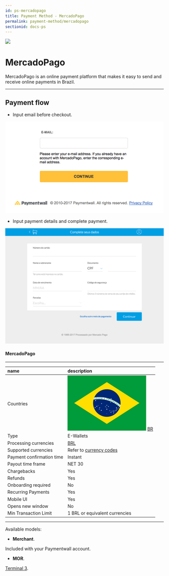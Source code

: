 ```yaml
---
id: ps-mercadopago
title: Payment Method - MercadoPago
permalink: payment-method/mercadopago
sectionid: docs-ps
---
```


<div class="docs-ps-header">
    <div class="docs-ps-logo">
        <img src="https://api.paymentwall.com/images/ps_logos/pm_mercadopago.png">
    </div>
    <h1>MercadoPago</h1>
</div>

<div class="docs-ps-body" markdown="1">

<div class="docs-ps-instructions" markdown="1">

MercadoPago is an online payment platform that makes it easy to send and receive online payments in Brazil.

*** 

## Payment flow

* Input email before checkout.

<div class="docs-img docs-medium-img">
    <img src="/textures/pic/payment-system/e-wallet/mercadopago/mercadopago_preset.png">
</div>

* Input payment details and complete payment.

<div class="docs-img docs-medium-img">
    <img src="/textures/pic/payment-system/e-wallet/mercadopago/mercadopago_checkout.png">
</div>

</div>

<div class="docs-ps-attributes" markdown="1">
<div class="docs-ps-attributes-body" markdown="1">

#### MercadoPago

***

|name|description|
|:--|:--|
|Countries| <img class="flags" src="/textures/pic/flags/south_america/brazil.png"> [BR](hhttps://en.wikipedia.org/wiki/Brazil)|
|Type|E-Wallets|
|Processing currencies|[BRL](https://en.wikipedia.org/wiki/Brazilian_real)|
|Supported currencies| Refer to [currency codes](/reference/currencies)|
|Payment confirmation time|Instant|
|Payout time frame| NET 30|
|Chargebacks|Yes|
|Refunds|Yes|
|Onboarding required| No|
|Recurring Payments|Yes|
|Mobile UI|Yes|
|Opens new window|No|
|Min Transaction Limit|1 BRL or equivalent currencies|

***

Available models:

* **Merchant**.

Included with your Paymentwall account.

* **MOR**.

[Terminal 3](https://www.terminal3.com/).

</div>
</div>

</div>